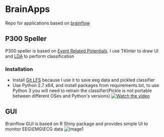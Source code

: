 # BrainApps

Repo for applications based on [brainflow](https://github.com/Andrey1994/brainflow)

## P300 Speller
P300 speller is based on [Event Related Potentials](https://en.wikipedia.org/wiki/Event-related_potential). I use TKInter to draw UI and [LDA](https://scikit-learn.org/stable/modules/generated/sklearn.discriminant_analysis.LinearDiscriminantAnalysis.html) to perform classification
### Installation
* Install [Git LFS](https://git-lfs.github.com/) because I use it to save eeg data and pickled classifier
* Use Python 2.7 x64, and install packages from requirements.txt, to use Python 3 you will need to retrain the classifier(Pickle is not portable between different OSes and Python's versions)
[![Watch the video](https://farm8.staticflickr.com/7811/45713649104_1b32faa349_h.jpg)](https://youtu.be/Hf2cXCzRm80)

## GUI
Brainflow GUI is based on R Shiny package and provides simple UI to monitor EEG\EMG\ECG data
![image1](https://farm2.staticflickr.com/1842/30854740608_e40c6c5248_o_d.png)
